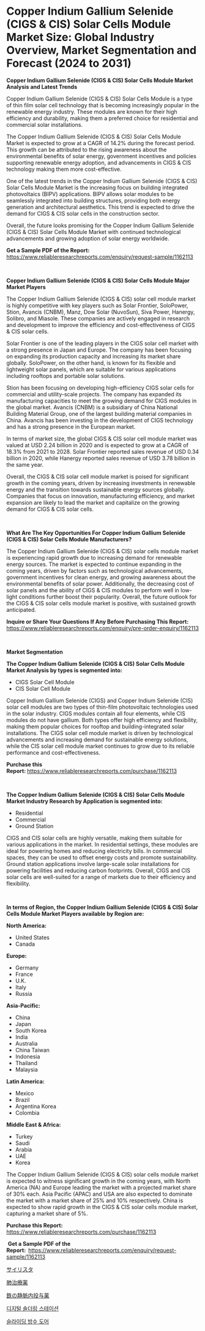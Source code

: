 <p><h1>Copper Indium Gallium Selenide (CIGS & CIS) Solar Cells Module Market Size: Global Industry Overview, Market Segmentation and Forecast (2024 to 2031)</h1></p><p><strong>Copper Indium Gallium Selenide (CIGS & CIS) Solar Cells Module Market Analysis and Latest Trends</strong></p>
<p><p>Copper Indium Gallium Selenide (CIGS & CIS) Solar Cells Module is a type of thin film solar cell technology that is becoming increasingly popular in the renewable energy industry. These modules are known for their high efficiency and durability, making them a preferred choice for residential and commercial solar installations.</p><p>The Copper Indium Gallium Selenide (CIGS & CIS) Solar Cells Module Market is expected to grow at a CAGR of 14.2% during the forecast period. This growth can be attributed to the rising awareness about the environmental benefits of solar energy, government incentives and policies supporting renewable energy adoption, and advancements in CIGS & CIS technology making them more cost-effective.</p><p>One of the latest trends in the Copper Indium Gallium Selenide (CIGS & CIS) Solar Cells Module Market is the increasing focus on building integrated photovoltaics (BIPV) applications. BIPV allows solar modules to be seamlessly integrated into building structures, providing both energy generation and architectural aesthetics. This trend is expected to drive the demand for CIGS & CIS solar cells in the construction sector.</p><p>Overall, the future looks promising for the Copper Indium Gallium Selenide (CIGS & CIS) Solar Cells Module Market with continued technological advancements and growing adoption of solar energy worldwide.</p></p>
<p><strong>Get a Sample PDF of the Report:&nbsp;</strong> <a href="https://www.reliableresearchreports.com/enquiry/request-sample/1162113">https://www.reliableresearchreports.com/enquiry/request-sample/1162113</a></p>
<p>&nbsp;</p>
<p><strong>Copper Indium Gallium Selenide (CIGS & CIS) Solar Cells Module Major Market Players</strong></p>
<p><p>The Copper Indium Gallium Selenide (CIGS & CIS) solar cell module market is highly competitive with key players such as Solar Frontier, SoloPower, Stion, Avancis (CNBM), Manz, Dow Solar (NuvoSun), Siva Power, Hanergy, Solibro, and Miasole. These companies are actively engaged in research and development to improve the efficiency and cost-effectiveness of CIGS & CIS solar cells.</p><p>Solar Frontier is one of the leading players in the CIGS solar cell market with a strong presence in Japan and Europe. The company has been focusing on expanding its production capacity and increasing its market share globally. SoloPower, on the other hand, is known for its flexible and lightweight solar panels, which are suitable for various applications including rooftops and portable solar solutions.</p><p>Stion has been focusing on developing high-efficiency CIGS solar cells for commercial and utility-scale projects. The company has expanded its manufacturing capacities to meet the growing demand for CIGS modules in the global market. Avancis (CNBM) is a subsidiary of China National Building Material Group, one of the largest building material companies in China. Avancis has been investing in the development of CIGS technology and has a strong presence in the European market.</p><p>In terms of market size, the global CIGS & CIS solar cell module market was valued at USD 2.24 billion in 2020 and is expected to grow at a CAGR of 18.3% from 2021 to 2028. Solar Frontier reported sales revenue of USD 0.34 billion in 2020, while Hanergy reported sales revenue of USD 3.78 billion in the same year.</p><p>Overall, the CIGS & CIS solar cell module market is poised for significant growth in the coming years, driven by increasing investments in renewable energy and the transition towards sustainable energy sources globally. Companies that focus on innovation, manufacturing efficiency, and market expansion are likely to lead the market and capitalize on the growing demand for CIGS & CIS solar cells.</p></p>
<p>&nbsp;</p>
<p><strong>What Are The Key Opportunities For Copper Indium Gallium Selenide (CIGS & CIS) Solar Cells Module Manufacturers?</strong></p>
<p><p>The Copper Indium Gallium Selenide (CIGS & CIS) solar cells module market is experiencing rapid growth due to increasing demand for renewable energy sources. The market is expected to continue expanding in the coming years, driven by factors such as technological advancements, government incentives for clean energy, and growing awareness about the environmental benefits of solar power. Additionally, the decreasing cost of solar panels and the ability of CIGS & CIS modules to perform well in low-light conditions further boost their popularity. Overall, the future outlook for the CIGS & CIS solar cells module market is positive, with sustained growth anticipated.</p></p>
<p><strong>Inquire or Share Your Questions If Any Before Purchasing This Report:</strong> <a href="https://www.reliableresearchreports.com/enquiry/pre-order-enquiry/1162113">https://www.reliableresearchreports.com/enquiry/pre-order-enquiry/1162113</a></p>
<p>&nbsp;</p>
<p><strong>Market Segmentation</strong></p>
<p><strong>The Copper Indium Gallium Selenide (CIGS & CIS) Solar Cells Module Market Analysis by types is segmented into:</strong></p>
<p><ul><li>CIGS Solar Cell Module</li><li>CIS Solar Cell Module</li></ul></p>
<p><p>Copper Indium Gallium Selenide (CIGS) and Copper Indium Selenide (CIS) solar cell modules are two types of thin-film photovoltaic technologies used in the solar industry. CIGS modules contain all four elements, while CIS modules do not have gallium. Both types offer high efficiency and flexibility, making them popular choices for rooftop and building-integrated solar installations. The CIGS solar cell module market is driven by technological advancements and increasing demand for sustainable energy solutions, while the CIS solar cell module market continues to grow due to its reliable performance and cost-effectiveness.</p></p>
<p><strong>Purchase this Report:&nbsp;</strong><a href="https://www.reliableresearchreports.com/purchase/1162113">https://www.reliableresearchreports.com/purchase/1162113</a></p>
<p>&nbsp;</p>
<p><strong>The Copper Indium Gallium Selenide (CIGS & CIS) Solar Cells Module Market Industry Research by Application is segmented into:</strong></p>
<p><ul><li>Residential</li><li>Commercial</li><li>Ground Station</li></ul></p>
<p><p>CIGS and CIS solar cells are highly versatile, making them suitable for various applications in the market. In residential settings, these modules are ideal for powering homes and reducing electricity bills. In commercial spaces, they can be used to offset energy costs and promote sustainability. Ground station applications involve large-scale solar installations for powering facilities and reducing carbon footprints. Overall, CIGS and CIS solar cells are well-suited for a range of markets due to their efficiency and flexibility.</p></p>
<p>&nbsp;</p>
<p><strong>In terms of Region, the Copper Indium Gallium Selenide (CIGS & CIS) Solar Cells Module Market Players available by Region are:</strong></p>
<p>
    <p> <strong> North America: </strong>
        <ul>
            <li>United States</li>
            <li>Canada</li>
        </ul>
        </p> 
    <p> <strong> Europe: </strong>
        <ul>
            <li>Germany</li>
            <li>France</li>
            <li>U.K.</li>
            <li>Italy</li>
            <li>Russia</li>
        </ul>
        </p> 
    <p> <strong> Asia-Pacific: </strong>
        <ul>
            <li>China</li>
            <li>Japan</li>
            <li>South Korea</li>
            <li>India</li>
            <li>Australia</li>
            <li>China Taiwan</li>
            <li>Indonesia</li>
            <li>Thailand</li>
            <li>Malaysia</li>
        </ul>
        </p> 
    <p> <strong> Latin America: </strong>
        <ul>
            <li>Mexico</li>
            <li>Brazil</li>
            <li>Argentina Korea</li>
            <li>Colombia</li>
        </ul>
        </p> 
    <p> <strong> Middle East & Africa: </strong>
        <ul>
            <li>Turkey</li>
            <li>Saudi</li>
            <li>Arabia</li>
            <li>UAE</li>
            <li>Korea</li>
        </ul>
    </p>
    </p>
<p><p>The Copper Indium Gallium Selenide (CIGS & CIS) solar cells module market is expected to witness significant growth in the coming years, with North America (NA) and Europe leading the market with a projected market share of 30% each. Asia Pacific (APAC) and USA are also expected to dominate the market with a market share of 25% and 10% respectively. China is expected to show rapid growth in the CIGS & CIS solar cells module market, capturing a market share of 5%.</p></p>
<p><strong>Purchase this Report: </strong><a href="https://www.reliableresearchreports.com/purchase/1162113">https://www.reliableresearchreports.com/purchase/1162113</a></p>
<p>&nbsp;<strong>Get a Sample PDF of the Report:&nbsp;&nbsp;</strong><a href="https://www.reliableresearchreports.com/enquiry/request-sample/1162113">https://www.reliableresearchreports.com/enquiry/request-sample/1162113</a></p>
<p><strong></strong></p>
<p><p><a href="https://github.com/JacksonWiza1924/Market-Research-Report-List-1/blob/main/418632416697.md">サイリスタ</a></p><p><a href="https://medium.com/@coraltrout1923/%E8%82%BA%E8%96%AC%E5%B8%82%E5%A0%B4%E3%81%AF-%E5%B8%82%E5%A0%B4%E3%82%B7%E3%82%A7%E3%82%A2-%E5%B8%82%E5%A0%B4%E5%8B%95%E5%90%91-%E5%B8%82%E5%A0%B4%E6%88%90%E9%95%B7%E3%81%AB%E9%96%A2%E3%81%99%E3%82%8B%E6%83%85%E5%A0%B1%E3%82%92%E6%8F%90%E4%BE%9B%E3%81%97%E3%81%BE%E3%81%99-f6e0b7441b16">肺治療薬</a></p><p><a href="https://medium.com/@rylanaufman56456/%E9%9D%99%E8%84%88%E5%86%85%E9%89%84%E8%96%AC%E5%B8%82%E5%A0%B4%E3%83%AC%E3%83%9D%E3%83%BC%E3%83%88%E3%81%AF-%E3%81%93%E3%81%AE%E5%B8%82%E5%A0%B4%E3%81%AE%E6%9C%80%E6%96%B0%E3%81%AE%E3%83%88%E3%83%AC%E3%83%B3%E3%83%89%E3%81%A8%E6%88%90%E9%95%B7%E6%A9%9F%E4%BC%9A%E3%82%92%E6%98%8E%E3%82%89%E3%81%8B%E3%81%AB%E3%81%97%E3%81%BE%E3%81%99-c9aca126982c">鉄の静脈内投与薬</a></p><p><a href="https://github.com/RichardLueilwitz787/Market-Research-Report-List-1/blob/main/533539015681.md">디지털 솔더링 스테이션</a></p><p><a href="https://medium.com/@avramcornescu20221/%EC%8A%AC%EB%9D%BC%EC%9D%B4%EB%94%A9-%EB%B0%A9%EC%88%98-%EB%AC%B8-%EC%8B%9C%EC%9E%A5-%EA%B7%9C%EB%AA%A8%EC%99%80-%EC%8B%9C%EC%9E%A5-%EB%8F%99%ED%96%A5-%EC%A0%84%EC%B2%B4-%EC%82%B0%EC%97%85-%EA%B0%9C%EC%9A%94-2024%EB%85%84%EB%B6%80%ED%84%B0-2031%EB%85%84%EA%B9%8C%EC%A7%80-b410706d7de9">슬라이딩 방수 도어</a></p></p>